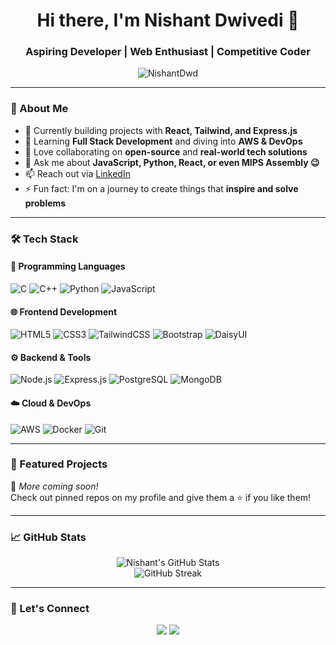 <h1 align="center">Hi there, I'm Nishant Dwivedi 👋</h1>
<h3 align="center">Aspiring Developer | Web Enthusiast | Competitive Coder</h3>

<p align="center">
  <img src="https://komarev.com/ghpvc/?username=NishantDwd&label=Profile%20views&color=0e75b6&style=flat" alt="NishantDwd" />
</p>

---

### 🚀 About Me

- 🔭 Currently building projects with **React, Tailwind, and Express.js**
- 🌱 Learning **Full Stack Development** and diving into **AWS & DevOps**
- 👯 Love collaborating on **open-source** and **real-world tech solutions**
- 💬 Ask me about **JavaScript, Python, React, or even MIPS Assembly 😉**
- 📫 Reach out via [LinkedIn](https://www.linkedin.com/in/nishant-dwivedi-0a2b2b226/)
- ⚡ Fun fact: I'm on a journey to create things that **inspire and solve problems**

---

### 🛠️ Tech Stack

#### 🚩 Programming Languages
![C](https://img.shields.io/badge/C-00599C?style=flat&logo=c&logoColor=white)
![C++](https://img.shields.io/badge/C++-00599C?style=flat&logo=c%2B%2B&logoColor=white)
![Python](https://img.shields.io/badge/Python-3776AB?style=flat&logo=python&logoColor=white)
![JavaScript](https://img.shields.io/badge/JavaScript-F7DF1E?style=flat&logo=javascript&logoColor=black)

#### 🌐 Frontend Development
![HTML5](https://img.shields.io/badge/HTML5-E34F26?style=flat&logo=html5&logoColor=white)
![CSS3](https://img.shields.io/badge/CSS3-1572B6?style=flat&logo=css3&logoColor=white)
![TailwindCSS](https://img.shields.io/badge/TailwindCSS-38B2AC?style=flat&logo=tailwind-css&logoColor=white)
![Bootstrap](https://img.shields.io/badge/Bootstrap-563D7C?style=flat&logo=bootstrap&logoColor=white)
![DaisyUI](https://img.shields.io/badge/DaisyUI-FF72B1?style=flat&logo=tailwind-css&logoColor=white)

#### ⚙️ Backend & Tools
![Node.js](https://img.shields.io/badge/Node.js-339933?style=flat&logo=nodedotjs&logoColor=white)
![Express.js](https://img.shields.io/badge/Express.js-000000?style=flat&logo=express&logoColor=white)
![PostgreSQL](https://img.shields.io/badge/PostgreSQL-336791?style=flat&logo=postgresql&logoColor=white)
![MongoDB](https://img.shields.io/badge/MongoDB-4EA94B?style=flat&logo=mongodb&logoColor=white)

#### ☁️ Cloud & DevOps
![AWS](https://img.shields.io/badge/AWS-FF9900?style=flat&logo=amazonaws&logoColor=white)
![Docker](https://img.shields.io/badge/Docker-2496ED?style=flat&logo=docker&logoColor=white)
![Git](https://img.shields.io/badge/Git-F05032?style=flat&logo=git&logoColor=white)

---

### 📂 Featured Projects

🚧 _More coming soon!_  
Check out pinned repos on my profile and give them a ⭐ if you like them!

---

### 📈 GitHub Stats

<p align="center">
  <img src="https://github-readme-stats.vercel.app/api?username=NishantDwd&show_icons=true&theme=radical" alt="Nishant's GitHub Stats" />
  <br/>
  <img src="https://github-readme-streak-stats.herokuapp.com/?user=NishantDwd&theme=radical" alt="GitHub Streak" />
</p>

---

### 🤝 Let's Connect

<p align="center">
  <a href="https://www.linkedin.com/in/nishant-dwivedi-0a2b2b226/"><img src="https://img.shields.io/badge/LinkedIn-blue?style=flat&logo=linkedin&logoColor=white" /></a>
  <a href="mailto:youremail@example.com"><img src="https://img.shields.io/badge/Email-D14836?style=flat&logo=gmail&logoColor=white" /></a>
</p>

